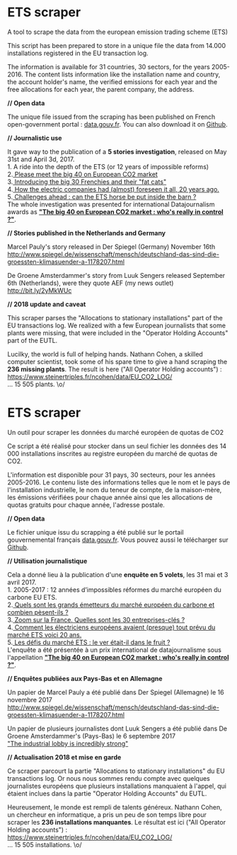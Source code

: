 # ETS scraper 

A tool to scrape the data from the european emission trading scheme (ETS)

This script has been prepared to store in a unique file the data from 14.000 installations registered in the EU transaction log.

The information is available for 31 countries, 30 sectors, for the years 2005-2016. The content lists information like the installation name and country, the account holder's name, the verified emissions for each year and the free allocations for each year, the parent company, the address. 

**// Open data**

The unique file issued from the scraping has been published on French open-government portal : <a href="https://www.data.gouv.fr/fr/datasets/donnees-2005-2016-du-marche-europeen-des-quotas-de-co2-ets-2005-2016-data-from-the-european-emissions-trading-scheme-ets/">data.gouv.fr</a>. You can also download it on <a href="https://github.com/anouchk/ETS_data">Github</a>.

**// Journalistic use**

It gave way to the publication of a **5 stories investigation**, released on May 31st and April 3d, 2017. 
<br>1. A ride into the depth of the ETS (or 12 years of impossible reforms) 
<br>2.<a href="https://www.aefinfo.fr/depeche/557532"> Please meet the big 40 on European CO2 market</a> 
<br>3.<a href="https://www.aefinfo.fr/depeche/559634"> Introducing the big 30 Frenchies and their "fat cats" </a> 
<br>4.<a href="https://www.aefinfo.fr/depeche/557519"> How the electric companies had (almost) foreseen it all, 20 years ago. </a> 
<br>5.<a href="https://www.aefinfo.fr/depeche/557538"> Challenges ahead : can the ETS horse be put inside the barn ? </a> 
<br>The whole investigation was presented for international Datajournalism awards as **<a href="http://community.globaleditorsnetwork.org/content/big-40-european-co2-market-whos-really-control">"The big 40 on European CO2 market : who's really in control ?"</a>**.


**// Stories published in the Netherlands and Germany**

Marcel Pauly's story released in Der Spiegel (Germany) November 16th
<br>http://www.spiegel.de/wissenschaft/mensch/deutschland-das-sind-die-groessten-klimasuender-a-1178207.html

De Groene Amsterdammer's story from Luuk Sengers released September 6th (Netherlands), were they quote AEF (my news outlet)
<br>http://bit.ly/2yMkWUc

**// 2018 update and caveat**

This scraper parses the "Allocations to stationary installations" part of the EU transactions log. We realized with a few European journalists that some plants were missing, that were included in the "Operator Holding Accounts" part of the EUTL. 

Lucilky, the world is full of helping hands. Nathann Cohen, a skilled computer scientist, took some of his spare time to give a hand scraping the **236 missing plants**. The result is here ("All Operator Holding accounts") : https://www.steinertriples.fr/ncohen/data/EU_CO2_LOG/ 
<br>… 15 505 plants. \o/

# ETS scraper 

Un outil pour scraper les données du marché européen de quotas de CO2

Ce script a été réalisé pour stocker dans un seul fichier les données des 14 000 installations inscrites au registre européen du marché de quotas de CO2.

L'information est disponible pour 31 pays, 30 secteurs, pour les années 2005-2016. Le contenu liste des informations telles que le nom et le pays de l'installation industrielle, le nom du teneur de compte, de la maison-mère, les émissions vérifiées pour chaque année ainsi que les allocations de quotas gratuits pour chaque année, l'adresse postale.

**// Open data**

Le fichier unique issu du scrapping a été publié sur le portail gouvernemental français <a href="https://www.data.gouv.fr/fr/datasets/donnees-2005-2016-du-marche-europeen-des-quotas-de-co2-ets-2005-2016-data-from-the-european-emissions-trading-scheme-ets/">data.gouv.fr</a>. Vous pouvez aussi le télécharger sur <a href="https://github.com/anouchk/ETS_data">Github</a>.

**// Utilisation journalistique**

Cela a donné lieu à la publication d'une **enquête en 5 volets**, les 31 mai et 3 avril 2017. 
<br>1. 2005-2017 : 12 années d’impossibles réformes du marché européen du carbone EU ETS.
<br>2.<a href="https://www.aefinfo.fr/depeche/557532"> Quels sont les grands émetteurs du marché européen du carbone et combien pèsent-ils ?</a> 
<br>3.<a href="https://www.aefinfo.fr/depeche/559634"> Zoom sur la France. Quelles sont les 30 entreprises-clés ?</a> 
<br>4.<a href="https://www.aefinfo.fr/depeche/557519"> Comment les électriciens européens avaient (presque) tout prévu du marché ETS voici 20 ans. </a> 
<br>5.<a href="https://www.aefinfo.fr/depeche/557538"> Les défis du marché ETS : le ver était-il dans le fruit ?</a> 
<br>L'enquête a été présentée à un prix international de datajournalisme sous l'appellation **<a href="http://community.globaleditorsnetwork.org/content/big-40-european-co2-market-whos-really-control">"The big 40 on European CO2 market : who's really in control ?"</a>**.

**// Enquêtes publiées aux Pays-Bas et en Allemagne**

Un papier de Marcel Pauly a été publié dans Der Spiegel (Allemagne) le 16 novembre 2017
<br><a href="http://www.spiegel.de/wissenschaft/mensch/deutschland-das-sind-die-groessten-klimasuender-a-1178207.html">http://www.spiegel.de/wissenschaft/mensch/deutschland-das-sind-die-groessten-klimasuender-a-1178207.html</a> 

Un papier de plusieurs journalistes dont Luuk Sengers a été publié dans De Groene Amsterdammer's (Pays-Bas) le 6 septembre 2017 
<br><a href="http://bit.ly/2yMkWUc">"The industrial lobby is incredibly strong"</a>

**// Actualisation 2018 et mise en garde**

Ce scraper parcourt la partie "Allocations to stationary installations" du EU transactions log. Or nous nous sommes rendu compte avec quelques journalistes européens que plusieurs installations manquaient à l'appel, qui étaient inclues dans la partie "Operator Holding Accounts" du EUTL. 

Heureusement, le monde est rempli de talents généreux. Nathann Cohen, un chercheur en informatique, a pris un peu de son temps libre pour scraper les **236 installations manquantes**. Le résultat est ici ("All Operator Holding accounts") : <a href="https://www.steinertriples.fr/ncohen/data/EU_CO2_LOG/">https://www.steinertriples.fr/ncohen/data/EU_CO2_LOG/</a> 
<br>… 15 505 installations. \o/
